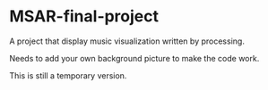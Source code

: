 # MSAR-final-project
A project that display music visualization written by processing.

Needs to add your own background picture to make the code work.

This is still a temporary version.
